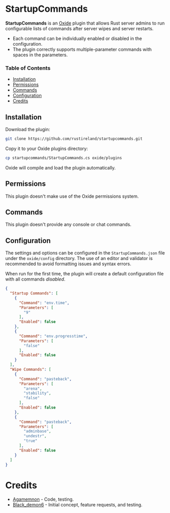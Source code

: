 # StartupCommands
**StartupCommands** is an [Oxide](https://umod.org/) plugin that allows Rust server admins to run configurable lists of commands after server wipes and server restarts.
- Each command can be individually enabled or disabled in the configuration.
- The plugin correctly supports multiple-parameter commands with spaces in the parameters.
### Table of Contents  
- [Installation](#installation)  
- [Permissions](#permissions)  
- [Commands](#commands)  
- [Configuration](#configuration)  
- [Credits](#credits)
## Installation
Download the plugin:
```bash
git clone https://github.com/rustireland/startupcommands.git
```
Copy it to your Oxide plugins directory:
```bash
cp startupcommands/StartupCommands.cs oxide/plugins
```
Oxide will compile and load the plugin automatically.
## Permissions
This plugin doesn't make use of the Oxide permissions system.
## Commands
This plugin doesn't provide any console or chat commands.
## Configuration
The settings and options can be configured in the `StartupCommands.json` file under the `oxide/config` directory. The use of an editor and validator is recommended to avoid formatting issues and syntax errors.

When run for the first time, the plugin will create a default configuration file with all commands *disabled*.
```json
{
  "Startup Commands": [
    {
      "Command": "env.time",
      "Parameters": [
        "9"
      ],
      "Enabled": false
    },
    {
      "Command": "env.progresstime",
      "Parameters": [
        "false"
      ],
      "Enabled": false
    }
  ],
  "Wipe Commands": [
    {
      "Command": "pasteback",
      "Parameters": [
        "arena",
        "stability",
        "false"
      ],
      "Enabled": false
    },
    {
      "Command": "pasteback",
      "Parameters": [
        "adminbase",
        "undestr",
        "true"
      ],
      "Enabled": false
    }
  ]
}
```
# Credits
- [Agamemnon](https://github.com/agamemnon23) - Code, testing.
- [Black_demon6](https://github.com/TheBlackdemon6) - Initial concept, feature requests, and testing.
